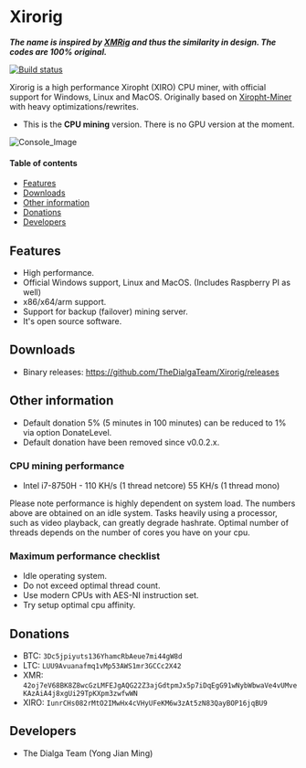 # Xirorig
***The name is inspired by [XMRig](https://github.com/xmrig/xmrig) and thus the similarity in design. The codes are 100% original.***

[![Build status](https://ci.appveyor.com/api/projects/status/bub2nmai1dhy9aah?svg=true)](https://ci.appveyor.com/project/jianmingyong/xirorig)

Xirorig is a high performance Xiropht (XIRO) CPU miner, with official support for Windows, Linux and MacOS. Originally based on [Xiropht-Miner](https://github.com/XIROPHT/Xiropht-Miner) with heavy optimizations/rewrites.

- This is the **CPU mining** version. There is no GPU version at the moment.

![Console_Image](https://i.imgur.com/6TckOMz.png)

#### Table of contents
- [Features](#Features)
- [Downloads](#Downloads)
- [Other information](#Other-information)
- [Donations](#Donations)
- [Developers](#Developers)

## Features
- High performance.
- Official Windows support, Linux and MacOS. (Includes Raspberry PI as well)
- x86/x64/arm support.
- Support for backup (failover) mining server.
- It's open source software.

## Downloads
- Binary releases: https://github.com/TheDialgaTeam/Xirorig/releases

## Other information
- Default donation 5% (5 minutes in 100 minutes) can be reduced to 1% via option DonateLevel.
- Default donation have been removed since v0.0.2.x.

### CPU mining performance
- Intel i7-8750H - 110 KH/s (1 thread netcore) 55 KH/s (1 thread mono)

Please note performance is highly dependent on system load. The numbers above are obtained on an idle system. Tasks heavily using a processor, such as video playback, can greatly degrade hashrate. Optimal number of threads depends on the number of cores you have on your cpu.

### Maximum performance checklist
- Idle operating system.
- Do not exceed optimal thread count.
- Use modern CPUs with AES-NI instruction set.
- Try setup optimal cpu affinity.

## Donations
- BTC: `3Dc5jpiyuts136YhamcRbAeue7mi44gW8d`
- LTC: `LUU9Avuanafmq1vMp53AWS1mr3GCCc2X42`
- XMR: `42oj7eV68BK8Z8wcGzLMFEJgAQG22Z3ajGdtpmJx5p7iDqEgG91wNybWbwaVe4vUMveKAzAiA4j8xgUi29TpKXpm3zwfwWN`
- XIRO: `IunrCHs082rMtO2IMwHx4cVHyUFeKM6w3zAt5zN83QayBOP16jqBU9`

## Developers
- The Dialga Team (Yong Jian Ming)
